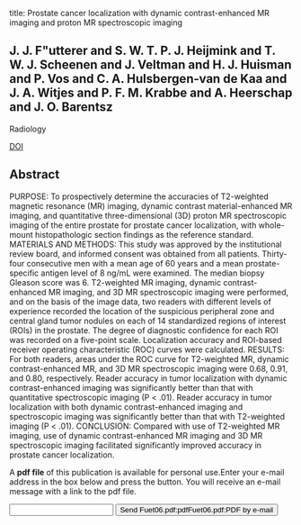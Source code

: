 title: Prostate cancer localization with dynamic contrast-enhanced MR imaging and proton MR spectroscopic imaging

## J. J. F"utterer and S. W. T. P. J. Heijmink and T. W. J. Scheenen and J. Veltman and H. J. Huisman and P. Vos and C. A. Hulsbergen-van de Kaa and J. A. Witjes and P. F. M. Krabbe and A. Heerschap and J. O. Barentsz
Radiology

<a href="https://doi.org/10.1148/radiol.2412051866">DOI</a>

## Abstract
PURPOSE: To prospectively determine the accuracies of T2-weighted magnetic resonance (MR) imaging, dynamic contrast material-enhanced MR imaging, and quantitative three-dimensional (3D) proton MR spectroscopic imaging of the entire prostate for prostate cancer localization, with whole-mount histopathologic section findings as the reference standard. MATERIALS AND METHODS: This study was approved by the institutional review board, and informed consent was obtained from all patients. Thirty-four consecutive men with a mean age of 60 years and a mean prostate-specific antigen level of 8 ng/mL were examined. The median biopsy Gleason score was 6. T2-weighted MR imaging, dynamic contrast-enhanced MR imaging, and 3D MR spectroscopic imaging were performed, and on the basis of the image data, two readers with different levels of experience recorded the location of the suspicious peripheral zone and central gland tumor nodules on each of 14 standardized regions of interest (ROIs) in the prostate. The degree of diagnostic confidence for each ROI was recorded on a five-point scale. Localization accuracy and ROI-based receiver operating characteristic (ROC) curves were calculated. RESULTS: For both readers, areas under the ROC curve for T2-weighted MR, dynamic contrast-enhanced MR, and 3D MR spectroscopic imaging were 0.68, 0.91, and 0.80, respectively. Reader accuracy in tumor localization with dynamic contrast-enhanced imaging was significantly better than that with quantitative spectroscopic imaging (P < .01). Reader accuracy in tumor localization with both dynamic contrast-enhanced imaging and spectroscopic imaging was significantly better than that with T2-weighted imaging (P < .01). CONCLUSION: Compared with use of T2-weighted MR imaging, use of dynamic contrast-enhanced MR imaging and 3D MR spectroscopic imaging facilitated significantly improved accuracy in prostate cancer localization.

A <b>pdf file</b> of this publication is available for personal use.Enter your e-mail address in the box below and press the button. You will receive an e-mail message with a link to the pdf file.
<form action="sender.php">  <input type="text" name="email">  <input type="submit" value="Send Fuet06.pdf:pdfFuet06.pdf:PDF by e-mail"></form>